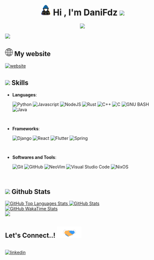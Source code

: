 <h1 align="center"><b><picture><img src = "./assets/skills.gif" width = 35px></picture> Hi , I'm DaniFdz </b><img src="https://media.giphy.com/media/hvRJCLFzcasrR4ia7z/giphy.gif" width="35"></h1>

<p align="center">
  <a href="https://github.com/DenverCoder1/readme-typing-svg"><img src="https://readme-typing-svg.herokuapp.com?font=Time+New+Roman&color=cyan&size=25&center=true&vCenter=true&width=600&height=100&pause=1000&lines=Computer+Science+Student..&hearts;++;CTF+Newbie,;Active+Learner/Researcher,;Love+to+learn+new+stuffs..<3"></a>
</p>

<img src="https://user-images.githubusercontent.com/73097560/115834477-dbab4500-a447-11eb-908a-139a6edaec5c.gif">
<br>

## <picture><img src = "assets/network.png" width = 25></picture> **My website**

<a href="https://danifdz.me/">
    <img src="https://img.shields.io/badge/My%20Website-0d1117?style=for-the-badge&logoColor=white" alt=website style="margin-bottom: 5px;"/>
</a>

## <picture><img src = "https://media2.giphy.com/media/QssGEmpkyEOhBCb7e1/giphy.gif?cid=ecf05e47a0n3gi1bfqntqmob8g9aid1oyj2wr3ds3mg700bl&rid=giphy.gif" width = 25></picture> **Skills**

- **Languages**:

  ![Python](https://img.shields.io/badge/Python%20-%2314354C.svg?style=for-the-badge&logo=python&logoColor=white)
  ![Javascript](https://img.shields.io/badge/JavaScript-F7DF1E?style=for-the-badge&logo=javascript&logoColor=black)
  ![NodeJS](https://img.shields.io/badge/Node.js-43853D?style=for-the-badge&logo=node.js&logoColor=white)
  ![Rust](https://img.shields.io/badge/Rust-000000?style=for-the-badge&logo=rust&logoColor=white)
  ![C++](https://img.shields.io/badge/C%2B%2B-FF599C?style=for-the-badge&logo=c%2B%2B&logoColor=white)
  ![C](https://img.shields.io/badge/C-00599C?style=for-the-badge&logo=c&logoColor=whit)
  ![GNU BASH](https://img.shields.io/badge/GNU%20Bash-000000?style=for-the-badge&logo=GNU%20Bash&logoColor=white)
  ![Java](https://img.shields.io/badge/Java-ED8B00?style=for-the-badge&logo=openjdk&logoColor=white)

<br>   
    
- **Frameworks**:

    ![Django](https://img.shields.io/badge/Django%20-092e20.svg?style=for-the-badge&logo=django&logoColor=white)
    ![React](https://img.shields.io/badge/React%20-11bdef.svg?style=for-the-badge&logo=react&logoColor=black)
    ![Flutter](https://img.shields.io/badge/Flutter%20-0f013c.svg?style=for-the-badge&logo=flutter&logoColor=white)
    ![Spring](https://img.shields.io/badge/Spring-6DB33F?style=for-the-badge&logo=spring&logoColor=white)

<br>

- **Softwares and Tools**:

  ![Git](https://img.shields.io/badge/git-%23F05033.svg?style=for-the-badge&logo=git&logoColor=white)
  ![GitHub](https://img.shields.io/badge/github-%23121011.svg?style=for-the-badge&logo=github&logoColor=white)
  ![NeoVim](https://img.shields.io/badge/NeoVim-%2357A143.svg?&style=for-the-badge&logo=neovim&logoColor=white)
  ![Visual Studio Code](https://img.shields.io/badge/Visual%20Studio%20Code-0078d7.svg?style=for-the-badge&logo=visual-studio-code&logoColor=white)
  ![NixOS](https://img.shields.io/badge/NixOS-5277C3?style=for-the-badge&logo=nixos&logoColor=white)

<br>

## <img src="https://media.giphy.com/media/iY8CRBdQXODJSCERIr/giphy.gif" width="35"><b> Github Stats </b>

<!-- Better GitHub stats provided by https://github.com/jstrieb/github-stats -->

<div>
  <a href="https://github-readme-stats-ecru-mu.vercel.app/api/top-langs/?username=DaniFdz&layout=compact&langs_count=14&theme=aura&title_color=e1dad4&text_color=e1dad4&icon_color=e1dad4&include_all_commits=true&hide_border=true">
    <img src="https://github-readme-stats-ecru-mu.vercel.app/api/top-langs/?username=DaniFdz&layout=compact&langs_count=14&theme=aura&title_color=e1dad4&text_color=e1dad4&icon_color=e1dad4&include_all_commits=true&hide_border=true" alt="GitHub Top Languages Stats">
  </a>
  <a href="https://github-readme-stats-ecru-mu.vercel.app/api?username=DaniFdz&show_icons=true&rank_icon=github&theme=aura&title_color=e1dad4&text_color=e1dad4&icon_color=e1dad4&include_all_commits=true&hide_border=true">
        <img src="https://github-readme-stats-ecru-mu.vercel.app/api?username=DaniFdz&show_icons=true&rank_icon=github&theme=aura&title_color=e1dad4&text_color=e1dad4&icon_color=e1dad4&include_all_commits=true&hide_border=true" alt="GitHub Stats">
  </a>
</div>
<a href="https://github-readme-stats-ecru-mu.vercel.app/api/wakatime?username=DaniFdz&layout=compact&langs_count=14&theme=aura&title_color=e1dad4&text_color=e1dad4&icon_color=e1dad4&hide_border=true&include_all_commits=true&border_color=true&custom_title=WakaTime%20Time%20Spent%20since%20January%202024">
        <img src="https://github-readme-stats-ecru-mu.vercel.app/api/wakatime?username=DaniFdz&layout=compact&langs_count=14&theme=aura&title_color=e1dad4&text_color=e1dad4&icon_color=e1dad4&hide_border=true&include_all_commits=true&border_color=true&custom_title=WakaTime%20Time%20Spent%20since%20January%202024" alt="GitHub WakaTime Stats">
</a>

<br>
<img src="https://user-images.githubusercontent.com/73097560/115834477-dbab4500-a447-11eb-908a-139a6edaec5c.gif">
<br>

## <b> Let's Connect..! </b><img src="./assets/handshake.gif" width ="80">

<br>

<a href="https://www.linkedin.com/in/daniel-fernandez-ocana/" target="_blank">
<img src="https://img.shields.io/badge/LinkedIn: DaniFdz-0077B5?style=for-the-badge&logo=linkedin&logoColor=whitee" alt=linkedin style="margin-bottom: 5px;"/>
</a>
